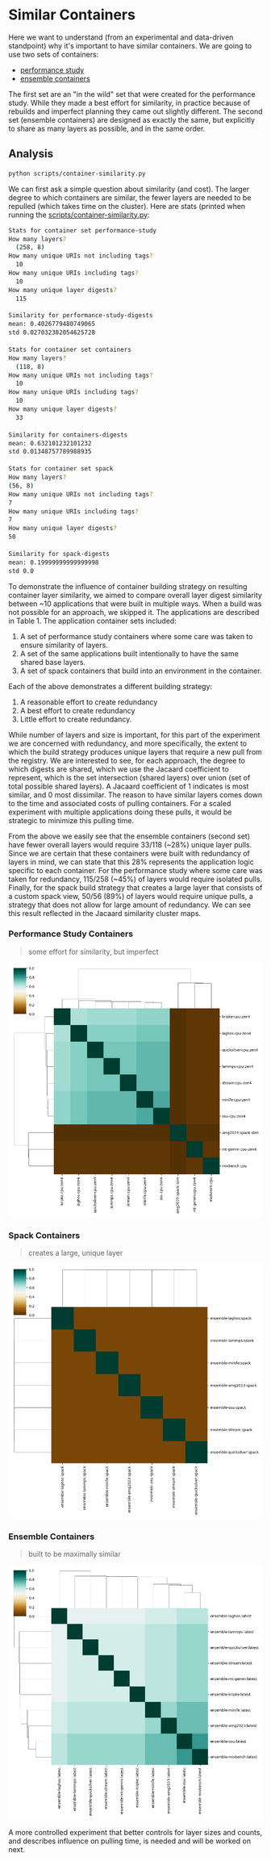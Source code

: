 # Similar Containers

Here we want to understand (from an experimental and data-driven standpoint) why it's important to have similar containers. We are going to use two sets of containers:

- [performance study](https://github.com/converged-computing/performance-study/tree/main/docker)
- [ensemble containers](https://github.com/converged-computing/ensemble-containers)

The first set are an "in the wild" set that were created for the performance study. While they made a best effort for similarity, in practice because of rebuilds and imperfect planning they came out slightly different. The second set (ensemble containers) are designed as exactly the same, but explicitly to share as many layers as possible, and in the same order.

## Analysis

```bash
python scripts/container-similarity.py
```

We can first ask a simple question about similarity (and cost).  The larger degree to which containers are similar, the fewer layers are needed to be repulled (which takes time on the cluster). Here are stats (printed when running the [scripts/container-similarity.py](scripts/container-similarity.py):

```bash
Stats for container set performance-study
How many layers?
  (258, 8)
How many unique URIs not including tags?
  10
How many unique URIs including tags?
  10
How many unique layer digests?
  115

Similarity for performance-study-digests
mean: 0.4026779480749065
std 0.027032382054625728

Stats for container set containers
How many layers?
  (118, 8)
How many unique URIs not including tags?
  10
How many unique URIs including tags?
  10
How many unique layer digests?
  33

Similarity for containers-digests
mean: 0.632101232101232
std 0.01348757789988935

Stats for container set spack
How many layers?
(56, 8)
How many unique URIs not including tags?
7
How many unique URIs including tags?
7
How many unique layer digests?
50

Similarity for spack-digests
mean: 0.19999999999999998
std 0.0
```

To demonstrate the influence of container building strategy on resulting container layer similarity, we aimed to compare overall layer digest similarity between ~10 applications that were built in multiple ways. When a build was not possible for an approach, we skipped it. The applications are described in Table 1. The application container sets included:

1. A set of performance study containers where some care was taken to ensure similarity of layers.
2. A set of the same applications built intentionally to have the same shared base layers.
3. A set of spack containers that build into an environment in the container.

Each of the above demonstrates a different building strategy:

1. A reasonable effort to create redundancy
2. A best effort to create redundancy
3. Little effort to create redundancy.

While number of layers and size is important, for this part of the experiment we are concerned with redundancy, and more specifically, the extent to which the build strategy produces unique layers that require a new pull from the registry. We are interested to see, for each approach, the degree to which digests are shared, which we use the Jacaard coefficient to represent, which is the set intersection (shared layers) over union (set of total possible shared layers). A Jacaard coefficient of 1 indicates is most similar, and 0 most dissimilar. The reason to have similar layers comes down to the time and associated costs of pulling containers. For a scaled experiment with multiple applications doing these pulls, it would be strategic to minimize this pulling time.

From the above we easily see that the ensemble containers (second set) have fewer overall layers would require 33/118 (~28%) unique layer pulls. Since we are certain that these containers were built with redundancy of layers in mind, we can state that this 28% represents the application logic specific to each container. For the performance study where some care was taken for redundancy, 115/258 (~45%) of layers would require isolated pulls. Finally, for the spack build strategy that creates a large layer that consists of a custom spack view, 50/56 (89%)
of layers would require unique pulls, a strategy that does not allow for large amount of redundancy. We can see this result reflected in the Jacaard similarity cluster maps.

### Performance Study Containers

> some effort for similarity, but imperfect

![data/similarity/performance-study/cluster-container-similarity.png](data/similarity/performance-study/cluster-container-similarity.png)

### Spack Containers

> creates a large, unique layer

![data/similarity/spack/cluster-container-similarity.png](data/similarity/spack/cluster-container-similarity.png)

### Ensemble Containers

> built to be maximally similar

![data/similarity/containers/cluster-container-similarity.png](data/similarity/containers/cluster-container-similarity.png)

A more controlled experiment that better controls for layer sizes and counts, and describes influence on pulling time, is needed and will be worked on next.
